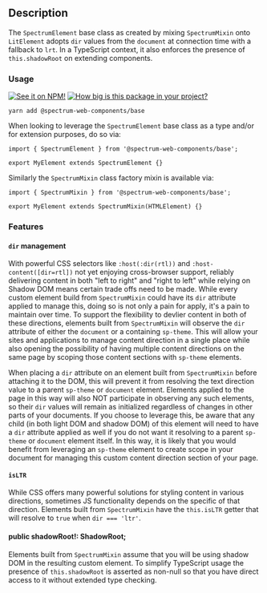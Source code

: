 ## Description

The `SpectrumElement` base class as created by mixing `SpectrumMixin` onto `LitElement` adopts `dir` values from the `document` at connection time with a fallback to `lrt`. In a TypeScript context, it also enforces the presence of `this.shadowRoot` on extending components.

### Usage

[![See it on NPM!](https://img.shields.io/npm/v/@spectrum-web-components/base?style=for-the-badge)](https://www.npmjs.com/package/@spectrum-web-components/base)
[![How big is this package in your project?](https://img.shields.io/bundlephobia/minzip/@spectrum-web-components/base?style=for-the-badge)](https://bundlephobia.com/result?p=@spectrum-web-components/base)

```
yarn add @spectrum-web-components/base
```

When looking to leverage the `SpectrumElement` base class as a type and/or for extension purposes, do so via:

```
import { SpectrumElement } from '@spectrum-web-components/base';

export MyElement extends SpectrumElement {}

```

Similarly the `SpectrumMixin` class factory mixin is available via:

```
import { SpectrumMixin } from '@spectrum-web-components/base';

export MyElement extends SpectrumMixin(HTMLElement) {}
```

### Features

#### `dir` management

With powerful CSS selectors like `:host(:dir(rtl))` and `:host-content([dir=rtl])` not yet enjoying cross-browser support, reliably delivering content in both "left to right" and "right to left" while relying on Shadow DOM means certain trade offs need to be made. While every custom element build from `SpectrumMixin` could have its `dir` attribute applied to manage this, doing so is not only a pain for apply, it's a pain to maintain over time. To support the flexibility to devlier content in both of these directions, elements built from `SpectrumMixin` will observe the `dir` attribute of either the `document` or a containing `sp-theme`. This will allow your sites and applications to manage content direction in a single place while also opening the possibility of having multiple content directions on the same page by scoping those content sections with `sp-theme` elements.

When placing a `dir` attribute on an element built from `SpectrumMixin` before attaching it to the DOM, this will prevent it from resolving the text direction value to a parent `sp-theme` or `document` element. Elements applied to the page in this way will also NOT participate in observing any such elements, so their `dir` values will remain as initialized regardless of changes in other parts of your documents. If you choose to leverage this, be aware that any child (in both light DOM and shadow DOM) of this element will need to have a `dir` attribute applied as well if you do not want it resolving to a parent `sp-theme` or `document` element itself. In this way, it is likely that you would benefit from leveraging an `sp-theme` element to create scope in your document for managing this custom content direction section of your page.

#### `isLTR`

While CSS offers many powerful solutions for styling content in various directions, sometimes JS functionality depends on the specific of that direction. Elements built from `SpectrumMixin` have the `this.isLTR` getter that will resolve to `true` when `dir === 'ltr'`.

#### public shadowRoot!: ShadowRoot;

Elements built from `SpectrumMixin` assume that you will be using shadow DOM in the resulting custom element. To simplify TypeScript usage the presence of `this.shadowRoot` is asserted as non-null so that you have direct access to it without extended type checking.

